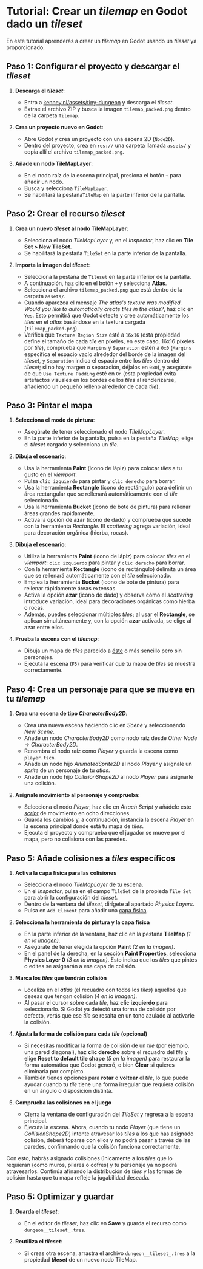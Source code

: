 # Tutorial: Crear un _tilemap_ en Godot dado un _tileset_

En este tutorial aprenderás a crear un _tilemap_ en Godot usando un _tileset_ ya proporcionado.

## Paso 1: Configurar el proyecto y descargar el _tileset_

1. **Descarga el _tileset_**:
   - Entra a [kenney.nl/assets/tiny-dungeon](https://kenney.nl/assets/tiny-dungeon) y descarga el _tileset_.
   - Extrae el archivo ZIP y busca la imagen `tilemap_packed.png` dentro de la carpeta `Tilemap`.

2. **Crea un proyecto nuevo en Godot**:
   - Abre Godot y crea un proyecto con una escena 2D (`Node2D`).
   - Dentro del proyecto, crea en `res://` una carpeta llamada `assets/` y copia allí el archivo `tilemap_packed.png`.

3. **Añade un nodo TileMapLayer**:
   - En el nodo raíz de la escena principal, presiona el botón `+` para añadir un nodo.
   - Busca y selecciona `TileMapLayer`.
   - Se habilitará la pestaña`TileMap` en la parte inferior de la pantalla.

## Paso 2: Crear el recurso _tileset_

1. **Crea un nuevo _tileset_ al nodo TileMapLayer**:
   - Selecciona el nodo _TileMapLayer_ y, en el *Inspector*, haz clic en **Tile Set > New TileSet**.
   - Se habilitará la pestaña `TileSet` en la parte inferior de la pantalla.

2. **Importa la imagen del _tileset_**:
   - Selecciona la pestaña de `Tileset` en la parte inferior de la pantalla.
   - A continuación, haz clic en el botón `+` y selecciona **Atlas**.
   - Selecciona el archivo `tilemap_packed.png` que está dentro de la carpeta `assets/`.
   - Cuando aparezca el mensaje _The atlas's texture was modified. Would you like to automatically create tiles in the atlas?_, haz clic en `Yes`. Esto permitirá que Godot detecte y cree automáticamente los _tiles_ en el _atlas_ basándose en la textura cargada (`tilemap_packed.png`).
   - Verifica que `Texture Region Size` esté a `16x16` (esta propiedad define el tamaño de cada _tile_ en píxeles, en este caso, 16x16 píxeles por _tile_), comprueba que `Margins` y `Separation` estén a `0x0` (`Margins` especifica el espacio vacío alrededor del borde de la imagen del _tileset_, y `Separation` indica el espacio entre los _tiles_ dentro del _tileset_; si no hay margen o separación, déjalos en `0x0`), y asegúrate de que `Use Texture Padding` esté en `On` (esta propiedad evita artefactos visuales en los bordes de los _tiles_ al renderizarse, añadiendo un pequeño relleno alrededor de cada _tile_).

## Paso 3: Pintar el mapa

1. **Selecciona el modo de pintura**:
   - Asegúrate de tener seleccionado el nodo _TileMapLayer_.
   - En la parte inferior de la pantalla, pulsa en la pestaña _TileMap_, elige el _tileset_ cargado y selecciona un _tile_.

2. **Dibuja el escenario**:
   - Usa la herramienta **Paint** (icono de lápiz) para colocar _tiles_ a tu gusto en el _viewport_.
   - Pulsa `clic izquierdo` para pintar y `clic derecho` para borrar.
   - Usa la herramienta **Rectangle** (icono de rectángulo) para definir un área rectangular que se rellenará automáticamente con el _tile_ seleccionado.
   - Usa la herramienta **Bucket** (icono de bote de pintura) para rellenar áreas grandes rápidamente.
   - Activa la opción de **azar** (icono de dado) y comprueba que sucede con la herramienta _Rectangle_. El _scattering_ agrega variación, ideal para decoración orgánica (hierba, rocas).

2. **Dibuja el escenario**:
   - Utiliza la herramienta **Paint** (icono de lápiz) para colocar _tiles_ en el _viewport_: `clic izquierdo` para pintar y `clic derecho` para borrar.
   - Con la herramienta **Rectangle** (icono de rectángulo) delimita un área que se rellenará automáticamente con el _tile_ seleccionado.
   - Emplea la herramienta **Bucket** (icono de bote de pintura) para rellenar rápidamente áreas extensas.
   - Activa la opción **azar** (icono de dado) y observa cómo el _scattering_ introduce variación, ideal para decoraciones orgánicas como hierba o rocas.
   - Además, puedes seleccionar múltiples _tiles_; al usar el **Rectangle**, se aplican simultáneamente y, con la opción **azar** activada, se elige al azar entre ellos.

3. **Prueba la escena con el _tilemap_**:
   - Dibuja un mapa de _tiles_ parecido a [éste](https://kenney.nl/media/pages/assets/tiny-dungeon/331078e148-1674742412/sample.png) o más sencillo pero sin personajes.
   - Ejecuta la escena (`F5`) para verificar que tu mapa de _tiles_ se muestra correctamente.

## Paso 4: Crea un personaje para que se mueva en tu _tilemap_

1. **Crea una escena de tipo _CharacterBody2D_**:
   - Crea una nueva escena haciendo clic en _Scene_ y seleccionando _New Scene_.  
   - Añade un nodo _CharacterBody2D_ como nodo raíz desde _Other Node → CharacterBody2D_.  
   - Renombra el nodo raíz como _Player_ y guarda la escena como `player.tscn`.  
   - Añade un nodo hijo _AnimatedSprite2D_ al nodo _Player_ y asígnale un _sprite_ de un personaje de tu _atlas_.  
   - Añade un nodo hijo _CollisionShape2D_ al nodo _Player_ para asignarle una colisión.

2. **Asígnale movimiento al personaje y comprueba**:
   - Selecciona el nodo _Player_, haz clic en _Attach Script_ y añádele este [_script_](https://github.com/milq/milq.github.io/blob/master/cursos/godot/scripts/player_eight_direction.gd) de movimiento en ocho direcciones.
   - Guarda los cambios y, a continuación, instancia la escena _Player_ en la escena principal donde está tu mapa de _tiles_.
   - Ejecuta el proyecto y comprueba que el jugador se mueve por el mapa, pero no colisiona con las paredes.  

## Paso 5: Añade colisiones a _tiles_ específicos

1. **Activa la capa física para las colisiones**
   - Selecciona el nodo _TileMapLayer_ de tu escena.
   - En el *Inspector*, pulsa en el campo `TileSet` de la propieda `Tile Set` para abrir la configuración del _tileset_.
   - Dentro de la ventana del _tileset_, dirígete al apartado _Physics Layers_.
   - Pulsa en `Add Element` para añadir una [capa física](https://raw.githubusercontent.com/milq/milq.github.io/refs/heads/master/cursos/pria/src/godot/tutoriales/tutorial_crear_tilemap.png).

2. **Selecciona la herramienta de pintura y la capa física**  
   - En la parte inferior de la ventana, haz clic en la pestaña **TileMap** *(1 en la [imagen]())*.  
   - Asegúrate de tener elegida la opción **Paint** *(2 en la imagen)*.  
   - En el panel de la derecha, en la sección **Paint Properties**, selecciona **Physics Layer 0** *(3 en la imagen)*. Esto indica que los _tiles_ que pintes o edites se asignarán a esa capa de colisión.  

3. **Marca los _tiles_ que tendrán colisión**  
   - Localiza en el _atlas_ (el recuadro con todos los _tiles_) aquellos que deseas que tengan colisión *(4 en la imagen)*.  
   - Al pasar el cursor sobre cada _tile_, haz **clic izquierdo** para seleccionarlo. Si Godot ya detectó una forma de colisión por defecto, verás que ese _tile_ se resalta en un tono azulado al activarle la colisión.  

4. **Ajusta la forma de colisión para cada _tile_ (opcional)**  
   - Si necesitas modificar la forma de colisión de un _tile_ (por ejemplo, una pared diagonal), haz **clic derecho** sobre el recuadro del _tile_ y elige **Reset to default tile shape** *(5 en la imagen)* para restaurar la forma automática que Godot generó, o bien **Clear** si quieres eliminarla por completo.  
   - También tienes opciones para **rotar** o **voltear** el _tile_, lo que puede ayudar cuando tu _tile_ tiene una forma irregular que requiera colisión en un ángulo o disposición distinta.  

5. **Comprueba las colisiones en el juego**  
   - Cierra la ventana de configuración del _TileSet_ y regresa a la escena principal.  
   - Ejecuta la escena. Ahora, cuando tu nodo _Player_ (que tiene un _CollisionShape2D_) intente atravesar los _tiles_ a los que has asignado colisión, deberá toparse con ellos y no podrá pasar a través de las paredes, confirmando que la colisión funciona correctamente.  

Con esto, habrás asignado colisiones únicamente a los _tiles_ que lo requieran (como muros, pilares o cofres) y tu personaje ya no podrá atravesarlos. Continúa afinando la distribución de _tiles_ y las formas de colisión hasta que tu mapa refleje la jugabilidad deseada.

## Paso 5: Optimizar y guardar

1. **Guarda el _tileset_**:
   - En el editor de _tileset_, haz clic en **Save** y guarda el recurso como `dungeon__tileset_.tres`.

2. **Reutiliza el _tileset_**:
   - Si creas otra escena, arrastra el archivo `dungeon__tileset_.tres` a la propiedad **_tileset_** de un nuevo nodo TileMap.
